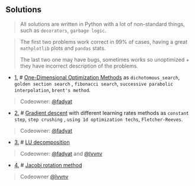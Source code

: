## Solutions

> All solutions are written in Python with a lot of non-standard things, such as `decorators`, `garbage logic`.

> The first two problems work correct in 99% of cases, having a great `mathplotlib` plots and `pandas` stats.
> 
> The last two one may have bugs, sometimes works so unoptimized + they have incorrect description of the problems.

- [1.](./Problems/lab1.pdf) # [One-Dimensional Optimization Methods](./Solutions/lab1/solution.ipynb)
  as `dichotomous_search`, `golden section search`
  , `fibonacci search`, `successive parabolic interpolation`, `brent's method`.

> Codeowner: [@fadyat](https://github.com/fadyat)

- [2.](./Problems/lab2.pdf) # [Gradient descent](./Solutions/lab2/solution.ipynb) with different learning rates methods as `constant step`, `step crushing`
  , `using 1d optimization techs`, `Fletcher-Reeves`.

> Codeowner: [@fadyat](https://github.com/fadyat)

- [3.](./Problems/lab3.pdf) # [LU decomposition](./Solutions/lab3/solution.ipynb)

> Codeowner: [@fadyat](https://github.com/fadyat) and [@lvvnv](https://github.com/lvvnv)

- [4.](./Problems/lab4.pdf) # [Jacobi rotation method](./Solutions/lab4/solution.ipynb)

> Codeowner [@lvvnv](https://github.com/lvvnv)
